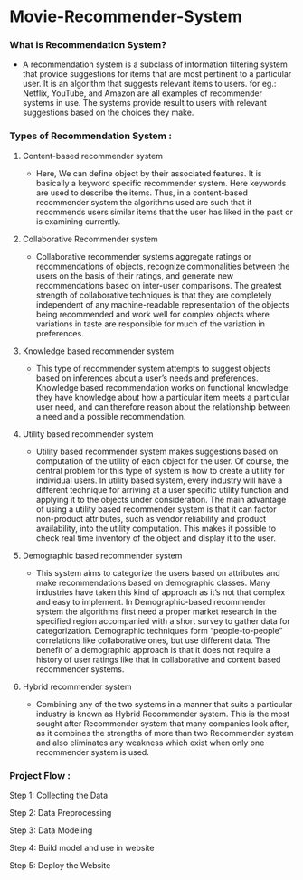 # Movie-Recommender-System

### What is Recommendation System?

- A recommendation system is a subclass of information filtering system that provide suggestions for items that are most pertinent to a particular user.
It is an algorithm that suggests relevant items to users.
for eg.:
    Netflix, YouTube, and Amazon are all examples of recommender systems in use. The systems provide result to users with relevant suggestions based on the choices they make.

### Types of Recommendation System :

1) Content-based recommender system
    - Here, We can define object by their associated features. It is basically a keyword specific recommender system. Here keywords are used to describe the items. Thus, in a content-based recommender system the algorithms used are such that it recommends users similar items that the user has liked in the past or is examining currently.


2) Collaborative Recommender system
    - Collaborative recommender systems aggregate ratings or recommendations of objects, recognize commonalities between the users on the basis of their ratings, and generate new recommendations based on inter-user comparisons. The greatest strength of collaborative techniques is that they are completely independent of any machine-readable representation of the objects being recommended and work well for complex objects where variations in taste are responsible for much of the variation in preferences.

3) Knowledge based recommender system
    - This type of recommender system attempts to suggest objects based on inferences about a user’s needs and preferences. Knowledge based recommendation works on functional knowledge: they have knowledge about how a particular item meets a particular user need, and can therefore reason about the relationship between a need and a possible recommendation.

4) Utility based recommender system
    - Utility based recommender system makes suggestions based on computation of the utility of each object for the user. Of course, the central problem for this type of system is how to create a utility for individual users. In utility based system, every industry will have a different technique for arriving at a user specific utility function and applying it to the objects under consideration. The main advantage of using a utility based recommender system is that it can factor non-product attributes, such as vendor reliability and product availability, into the utility computation. This makes it possible to check real time inventory of the object and display it to the user.

5) Demographic based recommender system
    - This system aims to categorize the users based on attributes and make recommendations based on demographic classes. Many industries have taken this kind of approach as it’s not that complex and easy to implement. In Demographic-based recommender system the algorithms first need a proper market research in the specified region accompanied with a short survey to gather data for categorization. Demographic techniques form “people-to-people” correlations like collaborative ones, but use different data. The benefit of a demographic approach is that it does not require a history of user ratings like that in collaborative and content based recommender systems.

6) Hybrid recommender system
    - Combining any of the two systems in a manner that suits a particular industry is known as Hybrid Recommender system. This is the most sought after Recommender system that many companies look after, as it combines the strengths of more than two Recommender system and also eliminates any weakness which exist when only one recommender system is used.
    
### Project Flow :

Step 1: Collecting the Data

Step 2: Data Preprocessing 

Step 3: Data Modeling

Step 4: Build model and use in website

Step 5: Deploy the Website
